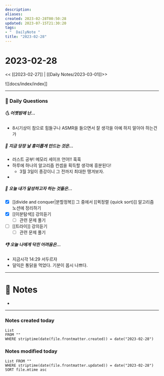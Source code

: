 ```yaml
---
description:
aliases: 
created: 2023-02-28T00:50:28
updated: 2023-07-15T21:30:20
tags:
- "  DailyNote "
title: "2023-02-28"
---
```


# 2023-02-28

<< [[2023-02-27]] | [[Daily Notes/2023-03-01]]>>

![[docs/index/index]]

---

### 📅 Daily Questions

##### 🌜 어젯밤에 난...

- 8시기상이 참으로 힘들구나 ASMR을 들으면서 잘 생각을 아예 하지 말아야 하는건가

##### 🙌 지금 당장 날 흥미롭게 만드는 것은...

- 러스트 공부! 메모리 세이프 언어!! 훅훅
- 하루에 하나의 알고리즘 컨셉을 획득할 생각에 흥분된다! 
	- 3월 3일이 종강이니 그 전까지 최대한 땡겨보자.
- 

##### 🚀 오늘 내가 달성하고자 하는 것들은...

- [x] [[divide and conquer|분할정복]] 그 중에서 [[퀵정렬 {quick sort}]] 알고리즘 노션에 정리하기
- [x] [[이분탐색]] 강의듣기
	- [ ] 관련 문제 풀기
- [ ] [[트라이]] 강의듣기
	- [ ] 관련 문제 풀기

##### 👎 오늘 나에게 닥친 어려움은...

- 지금시각 14:29 서두르자
- 덜익은 통닭을 먹었다. 기분이 몹시 나쁘다.

---

# 📝 Notes

- 

---

### Notes created today

```dataview
List 
FROM "" 
WHERE striptime(date(file.frontmatter.created)) = date("2023-02-28")
```

### Notes modified today

```dataview
List FROM "" 
WHERE striptime(date(file.frontmatter.updated)) = date("2023-02-28") 
SORT file.mtime asc
```
